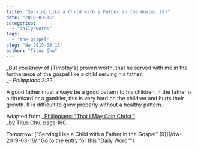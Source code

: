```yaml
---
title: "Serving Like a Child with a Father in the Gospel (8)"
date: "2019-03-15"
categories: 
  - "daily-words"
tags: 
  - "the-gospel"
slug: "dw-2019-03-15"
author: "Titus Chu"
---
```


_But you know of \[Timothy’s\] proven worth, that he served with me in the furtherance of the gospel like a child serving his father.  
__– Philippians 2:22_

A good father must always be a good pattern to his children. If the father is a drunkard or a gambler, this is very hard on the children and hurts their growth. It is difficult to grow properly without a healthy pattern.

Adapted from _[Philippians: "That I May Gain Christ,"](/book-philippians/ "Go to the listing for this book")  
_by Titus Chu, page 160.

Tomorrow: [“Serving Like a Child with a Father in the Gospel” (9)](/dw-2019-03-16/ "Go to the entry for this "Daily Word"")

